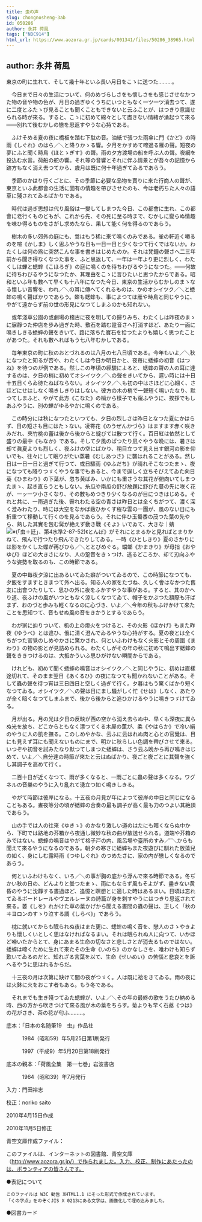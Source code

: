 ```yaml
---
title: 虫の声
slug: chongnosheng-3ab
id: 050286
author: 永井 荷風
tags: ["NDC914"]
html_url: https://www.aozora.gr.jp/cards/001341/files/50286_38965.html
---
```


## author: 永井 荷風

東京の町に生れて、そして幾十年といふ長い月日をこゝに送つた………。

　今日まで日々の生活について、何のめづらしさをも懷しさをも感じさせなかつた物の音や物の色が、月日の過ぎゆくうちにいつともなく一ツ一ツ消去つて、遂に二度とふたゝび見ることも聞くこともできないと云ふことが、はつきり意識せられる時が來る。すると、こゝに初めて綿々として盡きない情緒が湧起つて來る――別れて後むかしの戀を思返すやうな心持である。

　ふけそめる夏の夜に橋板を踏む下駄の音。油紙で張つた雨傘に門《かど》の時雨《しぐれ》のはら／＼と降りかゝる響。夕月をかすめて啼過る雁の聲。短夜の夢にふと聞く時鳥《ほとゝぎす》の聲。雨の夕方渡場の船を呼ぶ人の聲。夜網を投込む水音。荷船の舵の響。それ等の音響とそれに伴ふ情景とが吾々の記憶から跡方もなく消え去つてから、歳月は既に何十年過ぎてゐるであらう。

　季節のかはり行くごとに、その季節に必要な品物を賣りに來た行商人の聲が、東京といふ此都會の生活に固有の情趣を帶びさせたのも、今は老朽ちた人々の語草に殘されてゐるばかりである。

　時代は過ぎ思想は代り風俗は一變してしまつた今日、この都會に生れ、この都會に老行くものどもが、これから先、その死に至る時まで、むかしに變らぬ情趣を味ひ得るものをさがし求めたなら、果して能く何を得るのであらう。

　樹木の多い郊外の庭にも、鶯はもう稀に來て鳴くのみである。雀の軒近く囀るのを喧《かしま》しく思ふやうな日も一日一日と少くなつて行くではないか。わたくしは何の爲に突然こんな事を書きはじめたのか。それは梵鐘の聲さへ二三年前から聞き得なくなつた事を、ふと思返して、一年は一年より更に烈しく、わたくしは蝉と蟋蟀《こほろぎ》の庭に鳴くのを待ちわびるやうになつた。――何故に待ちわびるやうになつたか、其理由をこゝに言ひたいと思つたからである。昭和といふ年も數へて早くも十八年になつた今日、東京の生活からむかしのまゝなる懷しい音響を、われ／＼の耳に傳へてくれるものは、かのオシイツク／＼と蟋蟀の鳴く聲ばかりであらう。蝉も蟋蟀も、事によつては雁や時鳥と同じやうに、やがて遠からず前の世の形見になつてしまふのかも知れない。

　或年淺草公園の或劇場の稽古に夜を明しての歸りみち、わたくしは昨夜のまゝに寐靜つた仲店を歩み過ぎた時、敷石を踏む跫音さへ打消すほど、あたり一面に鳴きしきる蟋蟀の聲をきいて、路に落ちた寶石を拾つたよりも嬉しく思つたことがあつた。それも數へればもう七八年むかしである。

　毎年東京の町に秋のおとづれるのは八月の七八日頃である。今年もいよ／＼秋になつたと知るが否や、わたくしは今日か明日かと、夜毎に蟋蟀の初音《はつね》を待つのが例である。然しこの年頃の經驗によると、蟋蟀の聲の人の耳に達するのは、夕日の梢に初めてオシイツク／＼の聲をきいてから、遲い時には十日十五日くらゐ待たねばならない。オシイツク／＼も初の中はさほどに心細く、さほどにせはしなく鳴きしきりはしない。彼方の木の梢で一聲短く鳴いたなり、默つてしまふと、やがて此方《こなた》の梢から樣子でも窺ふやうに、挨拶でもしあふやうに、別の蝉がゆるやかに鳴くのである。

　この時分には秋になつたといつても、夕日の烈しさは昨日となつた夏にかはらず、日の短さも目にはたゝない。凌霄花《のうぜんかづら》はますます赤く咲きみだれ、夾竹桃の蕾は後から後からと綻びては散つて行く。百日紅は依然として盛りの最中《もなか》である。そして夕風のぱつたり凪ぐやうな晩には、暑さは却て眞夏よりも烈しく、夜ふけの空にばかり、稍目立つて見え出す銀河の影を仰いでも、往々にして眠りがたい蒸暑《むしあつさ》に襲はれることがある。然し日は一日一日と過ぎて行つて、或日驟雨《ゆふだち》が晴れそこなつたまゝ、夜になつても降りつゞくやうな事でもあると、今まで逞しく立ちそびえてゐた向日葵《ひまわり》の下葉が、忽ち黄ばみ、いかにも重さうな其花が俯向いてしまつたまゝ、起き直らうともしない。糸瓜や南瓜の舒び放題に舒びた蔓の先に咲く花が、一ッ一ツ小さくなり、その數もめつきり少くなるのが目につきはじめる。それと共に、一雨過ぎた後、霽れわたる空の青さは昨日とは全くちがつて、濃く深く澄みわたり、時には大空をなかば蔽ひかくす程な雲の一團が、風のない日にも折重つて移動して行くのを見るであらう。それに伴ひ玉蜀黍の茂つた葉の先やら、熟した其實を包む髯が絶えず動き戰《そよ》いでゐて、大きな｜蜻![※(「虫＋廷」、第4水準2-87-52)](https://www.aozora.gr.jp/cards/001341/files/../../../gaiji/2-87/2-87-52.png)《とんぼ》がそれにとまるかと見ればとまりかねて、飛んで行つたり飛んできたりしてゐる。一時《ひとしきり》夏のさかりには影をかくした蝶が再びひら／＼ととびめぐる。蟷螂《かまきり》が母指《おやゆび》ほどの大きさになり、人の跫音をきゝつけ、逃るどころか、却て刃向ふやうな姿勢を取るのも、この時節である。

　夏の中毎夜夕涼に出あるいてゐた癖がついてゐるので、この時節になつても、夕飯をすますときまつて外へ出る。知る人の家をたづね、久しく會はなかつた舊友に出會つたりして、思ひの外に夜をふかすやうな事がある。すると、其のかへり道、夜ふけの風がいつともなく涼しくなつてゐて、帽子をかぶつた額際も汗ばまず、おのづと歩みも輕くなるのに心づき、いよ／＼今年の秋もふけかけて來たことを思知つて、音もせぬ風の音をきかうとするであらう。

　わが家に辿りついて、机の上の燈火をつけると、その火影《ほかげ》もまた昨夜《ゆうべ》とは違ひ、俄に清く澄んでゐるやうな心持がする。夏の夜とは全くちがつた官覺のしめやかさに驚かされ、何といふわけもなく火影とその周圍《まわり》の物の影とが見詰められる。わたくしがその年の秋に初めて鳴出す蟋蟀の聲をききつけるのは、大抵かういふ思ひがけない瞬間からである。

　けれども、初めて聞く蟋蟀の鳴音はオシイツク／＼と同じやうに、初めは直樣途切れて、そのまま翌日《あくるひ》の夜になつても聞かれないことがある。そして蟲の聲を待つ宵は三日四日と空しく過ぎて行く。夕暮はもう驚くばかり短くなつてゐる。オシイツク／＼の聲は日にまし騷がしく忙《せは》しなく、あたりが全く暗くなつてしまふまで、後から後からと追ひかけるやうに鳴きつゞけてゐる。

　月が出る。月の光は夕日の反映が西の空から消え去らぬ中、早くも深夜に異らぬ光を放ち、どこからともなく漂つてくる木犀の薫が、柔《やはらか》で冷い絹のやうに人の肌を撫る。このしめやかな、云ふに云はれぬ肉と心との官覺は、目にも見えず耳にも聞えないものにまで、明かに秋らしい色調を帶びさせて來る。いつぞや初音を試みたなり默つてしまつた蟋蟀は、さう云ふ晩から再び鳴きはじめて、いよ／＼自分達の時節が來たと云はぬばかり、夜ごと夜ごとに其聲を強くし其調子を高めて行く。

　二百十日が近くなつて、雨が多くなると、一雨ごとに蟲の聲は多くなる。ワグネルの音樂のやうに入り亂れて湧立つ如く鳴きしきる。

　やがて時節は彼岸になる。十五夜の月見が年によつて彼岸の中日と同じになることもある。晝夜等分の頃が蟋蟀の合奏の最も調子が高く最も力のつよい其絶頂であらう。

　山の手では人の往來《ゆきゝ》のかなり激しい道のはたにも暗くならぬ中から、下町では路地の芥箱から夜通し微妙な秋の曲が放送せられる。道端や芥箱のみではない。蟋蟀の鳴音はやがて格子戸の内、風呂場や臺所のすみ／″＼からも聞えて來るやうになるのである。朝夕の寒さに蟋蟀もまた夜遊びに馴れた放蕩兒の如く、身にしむ露時雨《つゆしぐれ》のつめたさに、家の内が戀しくなるのであらう。

　何といふわけもなく、いろ／＼の事が胸の底から浮んで來る時節である。冬ぢかい秋の日の、どんよりと曇つたまゝ、雨にもならず風もそよがず、盡きない黄昏のやうに沈靜する晝過ほど、追憶と瞑想とに適した時はあるまい。日頃は忘れてゐるボードレールやヴヱルレーヌの詩篇が身を刺すやうにはつきり思返されて來る。萎《しを》れかけた草の葉かげから聞える晝間の蟲の聲は、正しく「秋のヰヨロンのすゝり泣する調《しらべ》」であらう。

　枕に就いてからも眠られぬ夜はまた更に、蟋蟀の鳴く音を、戀人のさゝやきよりも懷しくいとしく思はなければなるまい。それは眠られぬ人に向つて、いかほど啼いたからとて、身にあまる生命の切なさと悲しさとが消去るものではない。蟋蟀は啼くために生れて來たその生命《いのち》のかなしさを、唯わけも知らず歎いてゐるのだと、知れざる言葉を以て、生命《せいめい》の苦惱と悲哀とを訴へるやうに思はれるからだ。

　十三夜の月は次第に缺けて闇の夜がつゞく。人は既に袷をきてゐる。雨の夜には火鉢に火をおこす者もある。もう冬である。

　それまでも生き殘つてゐた蟋蟀が、いよ／＼その年の最終の歌をうたひ納める時、西の方から吹きつけて來る風が木の葉をちらす。菊よりも早く石蕗《つは》の花がさき、茶の花が匂ふ………。













底本：「日本の名随筆19　虫」作品社

　　　1984（昭和59）年5月25日第1刷発行

　　　1997（平成9）年5月20日第18刷発行

底本の親本：「荷風全集　第一七巻」岩波書店

　　　1964（昭和39）年7月発行

入力：門田裕志

校正：noriko saito

2010年4月15日作成

2010年11月5日修正

青空文庫作成ファイル：

このファイルは、インターネットの図書館、青空文庫（http://www.aozora.gr.jp/）で作られました。入力、校正、制作にあたったのは、ボランティアの皆さんです。











●表記について


	このファイルは W3C 勧告 XHTML1.1 にそった形式で作成されています。
	「くの字点」をのぞくJIS X 0213にある文字は、画像化して埋め込みました。







●図書カード